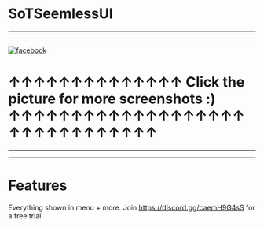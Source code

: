 # SoTSeemlessUI

-----------------------------------------------------------------------------------------------------------------------

[1]: https://imgur.com/a/CG3qTYT

---

[![facebook](https://i.imgur.com/RzUcQ3Q.jpg)][1]

# ↑↑↑↑↑↑↑↑↑↑↑↑↑↑ Click the picture for more screenshots :) ↑↑↑↑↑↑↑↑↑↑↑↑↑↑↑↑↑↑↑↑↑↑↑↑↑↑↑↑↑↑↑
---
----------------------------------------------------------------------------------------------------------------------

# Features

Everything shown in menu + more.
Join https://discord.gg/caemH9G4sS for a free trial.
